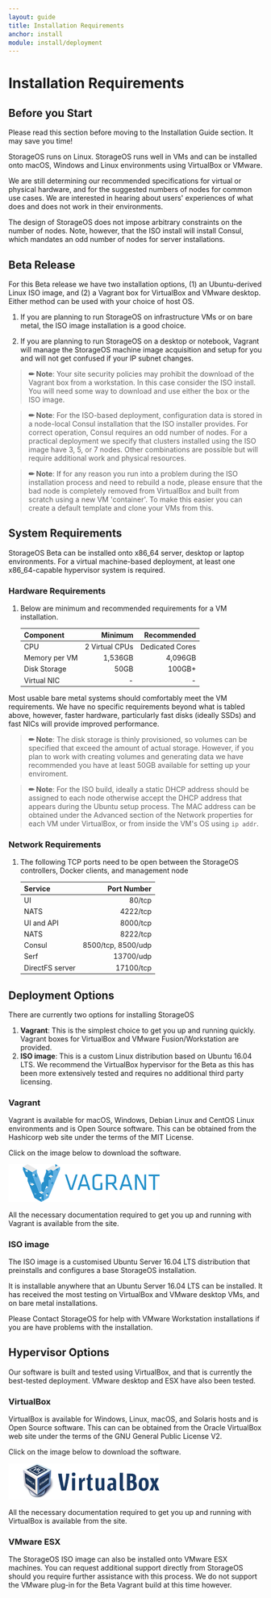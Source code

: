 ```yaml
---
layout: guide
title: Installation Requirements
anchor: install
module: install/deployment
---
```


# Installation Requirements

## Before you Start
Please read this section before moving to the Installation Guide section. It may save you time!

StorageOS runs on Linux. StorageOS runs well in VMs and can be installed onto macOS, Windows and Linux environments using VirtualBox or VMware.

We are still determining our recommended specifications for virtual or physical hardware, and for the suggested numbers of nodes for common use cases. We are interested in hearing about users' experiences of what does and does not work in their environments.

The design of StorageOS does not impose arbitrary constraints on the number of nodes. Note, however, that the ISO install will install Consul, which mandates an odd number of nodes for server installations.


## Beta Release
For this Beta release we have two installation options, (1) an Ubuntu-derived Linux ISO image, and (2) a Vagrant box for VirtualBox and VMware desktop.  Either method can be used with your choice of host OS.

1. If you are planning to run StorageOS on infrastructure VMs or on bare metal, the ISO image installation is a good choice.

2. If you are planning to run StorageOS on a desktop or notebook, Vagrant will manage the StorageOS machine image acquisition and setup for you and will not get confused if your IP subnet changes.

>**&#x270F; Note**: Your site security policies may prohibit the download of the Vagrant box from a workstation. In this case consider the ISO install. You will need some way to download and use either the box or the ISO image.

>**&#x270F; Note**: For the ISO-based deployment, configuration data is stored in a node-local Consul installation that the ISO installer provides. For correct operation, Consul requires an odd number of nodes. For a practical deployment we specify that clusters installed using the ISO image have 3, 5, or 7 nodes. Other combinations are possible but will require additional work and physical resources.

>**&#x270F; Note**: If for any reason you run into a problem during the ISO installation process and need to rebuild a node, please ensure that the bad node is completely removed from VirtualBox and built from scratch using a new VM 'container'.  To make this easier you can create a default template and clone your VMs from this.


## System Requirements

StorageOS Beta can be installed onto x86_64 server, desktop or laptop environments.  For a virtual machine-based deployment, at least one x86_64-capable hypervisor system is required.

### Hardware Requirements

1. Below are minimum and recommended requirements for a VM installation.

    | Component       | Minimum         | Recommended     |
    |:--------------- |----------------:| ---------------:|
    | CPU             |  2 Virtual CPUs |  Dedicated Cores|
    | Memory per VM   |    1,536GB      |        4,096GB  |
    | Disk Storage    |    50GB         |          100GB+ |
    | Virtual NIC     |               - |               - |

Most usable bare metal systems should comfortably meet the VM requirements. We have no specific requirements beyond what is tabled above, however, faster hardware, particularly fast disks (ideally SSDs) and fast NICs will provide improved performance.

>**&#x270F; Note**: The disk storage is thinly provisioned, so volumes can be specified that exceed the amount of actual storage.  However, if you plan to work with creating volumes and generating data we have recommended you have at least 50GB available for setting up your enviroment.

>**&#x270F; Note**: For the ISO build, ideally a static DHCP address should be assigned to each node otherwise accept the DHCP address that appears during the Ubuntu setup process.  The MAC address can be obtained under the Advanced section of the Network properties for each VM under VirtualBox, or from inside the VM's OS using `ip addr`.

### Network Requirements

1. The following TCP ports need to be open between the StorageOS controllers, Docker clients, and management node


    | Service           | Port Number        |
    |:------------------|-------------------:|
    | UI                |        80/tcp      |
    | NATS              |      4222/tcp      |
    | UI and API        |      8000/tcp      |
    | NATS              |      8222/tcp      |
    | Consul            | 8500/tcp, 8500/udp |
    | Serf              |      13700/udp     |
    | DirectFS server   |      17100/tcp     |


## Deployment Options

There are currently two options for installing StorageOS

1. **Vagrant**: This is the simplest choice to get you up and running quickly. Vagrant boxes for VirtualBox and VMware Fusion/Workstation are provided.
2. **ISO image**: This is a custom Linux distribution based on Ubuntu 16.04 LTS. We recommend the VirtualBox hypervisor for the Beta as this has been more extensively tested and requires no additional third party licensing.

### <a name="Vagrant"></a> Vagrant
Vagrant is available for macOS, Windows, Debian Linux and CentOS Linux environments and is Open Source software.  This can be obtained from the Hashicorp web site under the terms of the MIT License.

Click on the image below to download the software.

[<img src="/images/docs/install/vagrant.png" width="300">](http://vagrantup.com)


All the necessary documentation required to get you up and running with Vagrant is available from the site.

### ISO image

The ISO image is a customised Ubuntu Server 16.04 LTS distribution that preinstalls and configures a base StorageOS installation.

It is installable anywhere that an Ubuntu Server 16.04 LTS can be installed. It has received the most testing on VirtualBox and VMware desktop VMs,
and on bare metal installations.

Please Contact StorageOS for help with VMware Workstation installations if you are have problems with the installation.


## Hypervisor Options

Our software is built and tested using VirtualBox, and that is currently the best-tested deployment. VMware desktop and ESX have also been tested.

### <a name="VirtualBox"></a> VirtualBox
VirtualBox is available for Windows, Linux, macOS, and Solaris hosts and is Open Source software.  This can can be obtained from the Oracle VirtualBox web site under the terms of the GNU General Public License V2.  

Click on the image below to download the software.

[<img src="/images/docs/install/virtualbox.png" width="300">](http://virtualbox.org)

All the necessary documentation required to get you up and running with VirtualBox is available from the site.

### VMware ESX
The StorageOS ISO image can also be installed onto VMware ESX machines.  You can request additional support directly from StorageOS should you require further assistance with this process. We do not support the VMware plug-in for the Beta Vagrant build at this time however.


